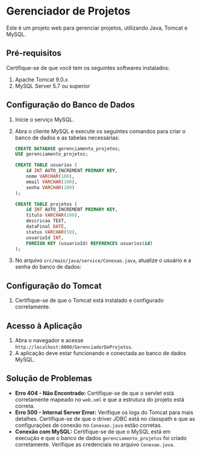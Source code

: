 # Gerenciador de Projetos

Este é um projeto web para gerenciar projetos, utilizando Java, Tomcat e MySQL.

## Pré-requisitos

Certifique-se de que você tem os seguintes softwares instalados:

1. Apache Tomcat 9.0.x
2. MySQL Server 5.7 ou superior

## Configuração do Banco de Dados

1. Inicie o serviço MySQL.
2. Abra o cliente MySQL e execute os seguintes comandos para criar o banco de dados e as tabelas necessárias:

    ```sql
    CREATE DATABASE gerenciamento_projetos;
    USE gerenciamento_projetos;

    CREATE TABLE usuarios (
        id INT AUTO_INCREMENT PRIMARY KEY,
        nome VARCHAR(100),
        email VARCHAR(100),
        senha VARCHAR(100)
    );

    CREATE TABLE projetos (
        id INT AUTO_INCREMENT PRIMARY KEY,
        titulo VARCHAR(100),
        descricao TEXT,
        dataFinal DATE,
        status VARCHAR(50),
        usuarioId INT,
        FOREIGN KEY (usuarioId) REFERENCES usuarios(id)
    );
    ```

3. No arquivo `src/main/java/service/Conexao.java`, atualize o usuário e a senha do banco de dados:


## Configuração do Tomcat

1. Certifique-se de que o Tomcat está instalado e configurado corretamente.

## Acesso à Aplicação

1. Abra o navegador e acesse `http://localhost:8080/GerenciadorDeProjetos`.
2. A aplicação deve estar funcionando e conectada ao banco de dados MySQL.

## Solução de Problemas

- **Erro 404 - Não Encontrado:** Certifique-se de que o servlet está corretamente mapeado no `web.xml` e que a estrutura do projeto está correta.
- **Erro 500 - Internal Server Error:** Verifique os logs do Tomcat para mais detalhes. Certifique-se de que o driver JDBC está no classpath e que as configurações de conexão no `Conexao.java` estão corretas.
- **Conexão com MySQL:** Certifique-se de que o MySQL está em execução e que o banco de dados `gerenciamento_projetos` foi criado corretamente. Verifique as credenciais no arquivo `Conexao.java`.

